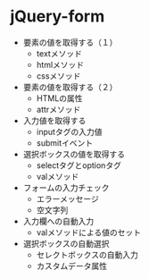 # jQuery-form

- 要素の値を取得する（１）
  - textメソッド  
  - htmlメソッド  
  - cssメソッド
- 要素の値を取得する（２）
  - HTMLの属性
  - attrメソッド
- 入力値を取得する
  - inputタグの入力値
  - submitイベント
- 選択ボックスの値を取得する
  - selectタグとoptionタグ
  - valメソッド
- フォームの入力チェック
  - エラーメッセージ
  - 空文字列
- 入力欄への自動入力
  - valメソッドによる値のセット
- 選択ボックスの自動選択
  - セレクトボックスの自動入力
  - カスタムデータ属性
